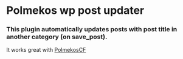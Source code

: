 # Polmekos wp post updater
### This plugin automatically updates posts with post title in another category (on save_post).

It works great with [PolmekosCF](https://github.com/polmekos/PolmekosCF)
